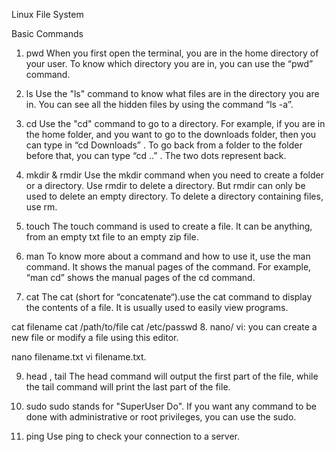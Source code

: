 Linux File System 

Basic Commands 
1. pwd
When you first open the terminal, you are in the home directory of your user. To know which directory you are in, you can use the “pwd” command.

2. ls
Use the "ls" command to know what files are in the directory you are in. You can see all the hidden files by using the command
“ls -a”.

3. cd
Use the "cd" command to go to a directory. For example, if you are in the home folder, and you want to go to the downloads folder, then you can type in “cd Downloads” . To go back from a folder to the folder before that, you can type “cd ..” . The two dots represent back.

4. mkdir & rmdir
Use the mkdir command when you need to create a folder or a directory. Use rmdir to delete a directory. But rmdir can only be used to delete an empty directory. To delete a directory containing files, use rm.

5. touch
The touch command is used to create a file. It can be anything, from an empty txt file to an empty zip file.

6. man
To know more about a command and how to use it, use the man command. It shows the manual pages of the command. For example, “man cd” shows the manual pages of the cd command.

7. cat
The cat (short for “concatenate“).use the cat command to display the contents of a file. It is usually used to easily view programs.

cat filename
cat /path/to/file
cat /etc/passwd
8. nano/ vi:
you can create a new file or modify a file using this editor.

nano filename.txt
vi filename.txt.

9. head , tail
The head command will output the first part of the file, while the tail command will print the last part of the file.

10. sudo
sudo stands for "SuperUser Do". If you want any command to be done with administrative or root privileges, you can use the sudo.

11. ping
Use ping to check your connection to a server.
